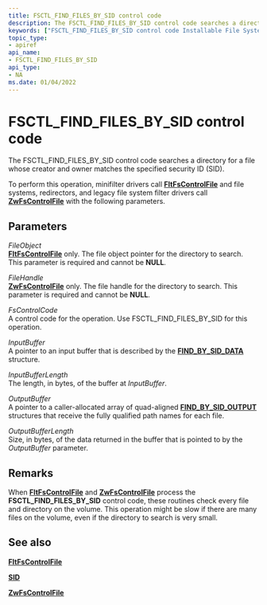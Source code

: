 ```yaml
---
title: FSCTL_FIND_FILES_BY_SID control code
description: The FSCTL_FIND_FILES_BY_SID control code searches a directory for a file whose creator and owner matche the specified SID.
keywords: ["FSCTL_FIND_FILES_BY_SID control code Installable File System Drivers"]
topic_type:
- apiref
api_name:
- FSCTL_FIND_FILES_BY_SID
api_type:
- NA
ms.date: 01/04/2022
---
```


# FSCTL_FIND_FILES_BY_SID control code

The FSCTL_FIND_FILES_BY_SID control code searches a directory for a file whose creator and owner matches the specified security ID (SID).

To perform this operation, minifilter drivers call [**FltFsControlFile**](/windows-hardware/drivers/ddi/fltkernel/nf-fltkernel-fltfscontrolfile) and file systems, redirectors, and legacy file system filter drivers call [**ZwFsControlFile**](/previous-versions/ff566462(v=vs.85)) with the following parameters.

## Parameters

*FileObject*  
[**FltFsControlFile**](/windows-hardware/drivers/ddi/fltkernel/nf-fltkernel-fltfscontrolfile) only. The file object pointer for the directory to search. This parameter is required and cannot be **NULL**.

*FileHandle*  
[**ZwFsControlFile**](/previous-versions/ff566462(v=vs.85)) only. The file handle for the directory to search. This parameter is required and cannot be **NULL**.

*FsControlCode*  
A control code for the operation. Use FSCTL_FIND_FILES_BY_SID for this operation.

*InputBuffer*  
A pointer to an input buffer that is described by the [**FIND_BY_SID_DATA**](/windows/win32/api/winioctl/ns-winioctl-find_by_sid_data) structure.

*InputBufferLength*  
The length, in bytes, of the buffer at *InputBuffer*.

*OutputBuffer*  
A pointer to a caller-allocated array of quad-aligned [**FIND_BY_SID_OUTPUT**](/windows/win32/api/winioctl/ns-winioctl-find_by_sid_output) structures that receive the fully qualified path names for each file.

*OutputBufferLength*  
Size, in bytes, of the data returned in the buffer that is pointed to by the *OutputBuffer* parameter.

## Remarks

When [**FltFsControlFile**](/windows-hardware/drivers/ddi/fltkernel/nf-fltkernel-fltfscontrolfile) and [**ZwFsControlFile**](/previous-versions/ff566462(v=vs.85)) process the **FSCTL_FIND_FILES_BY_SID** control code, these routines check every file and directory on the volume. This operation might be slow if there are many files on the volume, even if the directory to search is very small.

## See also

[**FltFsControlFile**](/windows-hardware/drivers/ddi/fltkernel/nf-fltkernel-fltfscontrolfile)

[**SID**](/windows-hardware/drivers/ddi/ntifs/ns-ntifs-_sid)

[**ZwFsControlFile**](/previous-versions/ff566462(v=vs.85))
